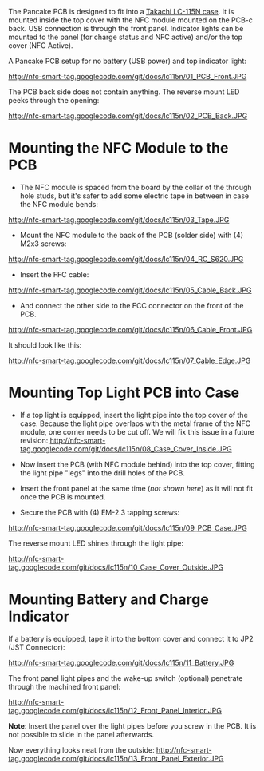 The Pancake PCB is designed to fit into a [Takachi LC-115N case](http://takachi-enclosure.com/data/pdf/en2011_017.pdf). It is mounted inside the top cover with the NFC module mounted on the PCB-c back. USB connection is through the front panel. Indicator lights can be mounted to the panel (for charge status and NFC active) and/or the top cover (NFC Active).



A Pancake PCB setup for no battery (USB power) and top indicator light:

http://nfc-smart-tag.googlecode.com/git/docs/lc115n/01_PCB_Front.JPG

The PCB back side does not contain anything. The reverse mount LED peeks through the opening:

http://nfc-smart-tag.googlecode.com/git/docs/lc115n/02_PCB_Back.JPG

# Mounting the NFC Module to the PCB #

  * The NFC module is spaced from the board by the collar of the through hole studs, but it's safer to add some electric tape in between in case the NFC module bends:

http://nfc-smart-tag.googlecode.com/git/docs/lc115n/03_Tape.JPG

  * Mount the NFC module to the back of the PCB (solder side) with (4) M2x3 screws:

http://nfc-smart-tag.googlecode.com/git/docs/lc115n/04_RC_S620.JPG

  * Insert the FFC cable:

http://nfc-smart-tag.googlecode.com/git/docs/lc115n/05_Cable_Back.JPG

  * And connect the other side to the FCC connector on the front of the PCB.

http://nfc-smart-tag.googlecode.com/git/docs/lc115n/06_Cable_Front.JPG

It should look like this:

http://nfc-smart-tag.googlecode.com/git/docs/lc115n/07_Cable_Edge.JPG

# Mounting Top Light PCB into Case #

  * If a top light is equipped, insert the light pipe into the top cover of the case. Because the light pipe overlaps with the metal frame of the NFC module, one corner needs to be cut off. We will fix this issue in a future revision:
http://nfc-smart-tag.googlecode.com/git/docs/lc115n/08_Case_Cover_Inside.JPG

  * Now insert the PCB (with NFC module behind) into the top cover, fitting the light pipe "legs" into the drill holes of the PCB.
  * Insert the front panel at the same time (_not shown here_) as it will not fit once the PCB is mounted.
  * Secure the PCB with (4) EM-2.3 tapping screws:

http://nfc-smart-tag.googlecode.com/git/docs/lc115n/09_PCB_Case.JPG

The reverse mount LED shines through the light pipe:

http://nfc-smart-tag.googlecode.com/git/docs/lc115n/10_Case_Cover_Outside.JPG

# Mounting Battery and Charge Indicator #

If a battery is equipped, tape it into the bottom cover and connect it to JP2 (JST Connector):

http://nfc-smart-tag.googlecode.com/git/docs/lc115n/11_Battery.JPG

The front panel light pipes and the wake-up switch (optional) penetrate through the
machined front panel:

http://nfc-smart-tag.googlecode.com/git/docs/lc115n/12_Front_Panel_Interior.JPG

**Note**: Insert the panel over the light pipes before you screw in the PCB. It is not possible to slide in the panel afterwards.

Now everything looks neat from the outside:
http://nfc-smart-tag.googlecode.com/git/docs/lc115n/13_Front_Panel_Exterior.JPG